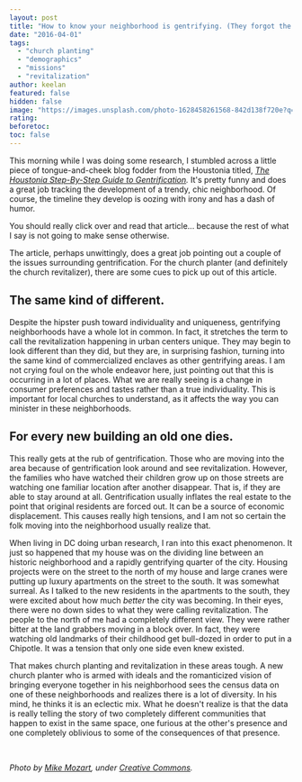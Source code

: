 ```yaml
---
layout: post
title: "How to know your neighborhood is gentrifying. (They forgot the Chipotle.)"
date: "2016-04-01"
tags: 
  - "church planting"
  - "demographics"
  - "missions"
  - "revitalization"
author: keelan
featured: false
hidden: false
image: "https://images.unsplash.com/photo-1628458261568-842d138f720e?q=80&w=1974&auto=format&fit=crop&ixlib=rb-4.0.3&ixid=M3wxMjA3fDB8MHxwaG90by1wYWdlfHx8fGVufDB8fHx8fA%3D%3D"
rating:
beforetoc:
toc: false
---
```


This morning while I was doing some research, I stumbled across a little piece of tongue-and-cheek blog fodder from the Houstonia titled, _[The Houstonia Step-By-Step Guide to Gentrification](http://www.houstoniamag.com/articles/2015/7/9/the-em-houstonia-em-step-by-step-guide-to-gentrification)._ It's pretty funny and does a great job tracking the development of a trendy, chic neighborhood. Of course, the timeline they develop is oozing with irony and has a dash of humor.

You should really click over and read that article... because the rest of what I say is not going to make sense otherwise.

The article, perhaps unwittingly, does a great job pointing out a couple of the issues surrounding gentrification. For the church planter (and definitely the church revitalizer), there are some cues to pick up out of this article.

## **The same kind of different.**

Despite the hipster push toward individuality and uniqueness, gentrifying neighborhoods have a whole lot in common. In fact, it stretches the term to call the revitalization happening in urban centers unique. They may begin to look different than they did, but they are, in surprising fashion, turning into the same kind of commercialized enclaves as other gentrifying areas. I am not crying foul on the whole endeavor here, just pointing out that this is occurring in a lot of places. What we are really seeing is a change in consumer preferences and tastes rather than a true individuality. This is important for local churches to understand, as it affects the way you can minister in these neighborhoods.

## **For every new building an old one dies.**

This really gets at the rub of gentrification. Those who are moving into the area because of gentrification look around and see revitalization. However, the families who have watched their children grow up on those streets are watching one familiar location after another disappear. That is, if they are able to stay around at all. Gentrification usually inflates the real estate to the point that original residents are forced out. It can be a source of economic displacement. This causes really high tensions, and I am not so certain the folk moving into the neighborhood usually realize that.

When living in DC doing urban research, I ran into this exact phenomenon. It just so happened that my house was on the dividing line between an historic neighborhood and a rapidly gentrifying quarter of the city. Housing projects were on the street to the north of my house and large cranes were putting up luxury apartments on the street to the south. It was somewhat surreal. As I talked to the new residents in the apartments to the south, they were excited about how much _better_ the city was becoming. In their eyes, there were no down sides to what they were calling revitalization. The people to the north of me had a completely different view. They were rather bitter at the land grabbers moving in a block over. In fact, they were watching old landmarks of their childhood get bull-dozed in order to put in a Chipotle. It was a tension that only one side even knew existed.

That makes church planting and revitalization in these areas tough. A new church planter who is armed with ideals and the romanticized vision of bringing everyone together in his neighborhood sees the census data on one of these neighborhoods and realizes there is a lot of diversity. In his mind, he thinks it is an eclectic mix. What he doesn't realize is that the data is really telling the story of two completely different communities that happen to exist in the same space, one furious at the other's presence and one completely oblivious to some of the consequences of that presence.

 

_Photo by [Mike Mozart](https://www.flickr.com/photos/jeepersmedia/15068854848/in/photostream/), under [Creative Commons](https://creativecommons.org/licenses/by/2.0/legalcode)._
